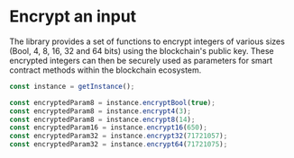# Encrypt an input

The library provides a set of functions to encrypt integers of various sizes (Bool, 4, 8, 16, 32 and 64 bits) using the blockchain's public key. These encrypted integers can then be securely used as parameters for smart contract methods within the blockchain ecosystem.

```javascript
const instance = getInstance();

const encryptedParam8 = instance.encryptBool(true);
const encryptedParam8 = instance.encrypt4(3);
const encryptedParam8 = instance.encrypt8(14);
const encryptedParam16 = instance.encrypt16(650);
const encryptedParam32 = instance.encrypt32(71721057);
const encryptedParam32 = instance.encrypt64(71721075);
```
